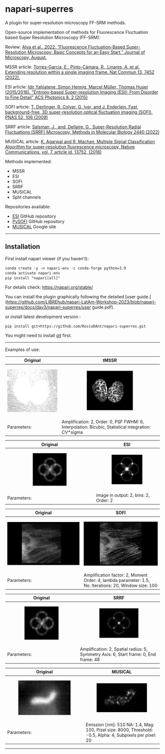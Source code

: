 # napari-superres

A plugin for super-resolution microscopy FF-SRM methods.

Open-source implementation of methods for Fluorescence Fluctuation based Super Resolution Microscopy (FF-SRM):

Review: [Alva et al., 2022. “Fluorescence Fluctuation-Based Super-Resolution Microscopy: Basic Concepts for an Easy Start.” Journal of Microscopy, August.](https://onlinelibrary.wiley.com/doi/10.1111/jmi.13135)

MSSR article: [Torres-García, E., Pinto-Cámara, R., Linares, A. et al. Extending resolution within a single imaging frame. Nat Commun 13, 7452 (2022).](https://doi.org/10.1038/s41467-022-34693-9)

ESI article: [Idir Yahiatene, Simon Hennig, Marcel Müller, Thomas Huser (2015/2016). "Entropy-based Super-resolution Imaging (ESI): From Disorder to Fine Detail" ACS Photonics 8, 2 (2015)](https://doi.org/10.1021/acsphotonics.5b00307)

SOFI article: [T. Dertinger, R. Colyer, G. Iyer, and J. Enderlein. Fast, background-free, 3D super-resolution optical fluctuation imaging (SOFI). PNAS 52, 106 (2009) ](https://doi.org/10.1073/pnas.0907866106)

SRRF article: [Salsman, J.,  and, Dellaire, G., Super-Resolution Radial Fluctuations (SRRF) Microscopy, Methods in Molecular Biology 2440 (2022)](https://link.springer.com/protocol/10.1007/978-1-0716-2051-9_14)

MUSICAL article: [K. Agarwal and R. Machan, Multiple Signal Classification Algorithm for super-resolution fluorescence microscopy, Nature Communications, vol. 7, article id. 13752, (2016)](https://www.nature.com/articles/ncomms13752)



Methods implemented:
- MSSR
- ESI
- SOFI
- SRRF
- MUSICAL
- Split channels

Repositories available:
- [ESI](https://github.com/biophotonics-bielefeld/ESI) GitHub repository
- [PySOFI](https://github.com/xiyuyi-at-LLNL/pysofi) GitHub repository
- [MUSICAL](https://sites.google.com/site/uthkrishth/musical) Google site

----------------------------------

## Installation
First install napari viewer (if you haven't):

    conda create -y -n napari-env -c conda-forge python=3.9
    conda activate napari-env
    pip install "napari[all]"

For details check: https://napari.org/stable/




You can install the plugin graphically following the detailed [user guide.](https://github.com/LIBREhub/napari-LatAm-Workshop-2023/blob/napari-superres/docs/day3/napari-superres/user guide.pdf).

or install latest development version :

    pip install git+https://github.com/RoccoDAnt/napari-superres.git

You might need to install [git](https://git-scm.com/book/en/v2/Getting-Started-Installing-Git) first.


----------------------------------
Examples of use:

| **Original**  | **tMSSR** |
| --- | --- |
| <p align="center"> <img src="https://raw.githubusercontent.com/RoccoDAnt/napari-superres/main/docs/single-frame-good-exposure.png" width=100% height=100%> </p>| <p align="center"> <img src="https://raw.githubusercontent.com/RoccoDAnt/napari-superres/main/docs/tmssr-mean-mag2.png" width=48% height=48%> </p>|
| Parameters: | Amplification: 2, Order: 0, PSF FWHM: 6, <br> Interpolation: Bicubic, Statistical integration: CV*sigma |

| **Original**  | **ESI** |
| --- | --- |
| <p align="center"> <img src="https://raw.githubusercontent.com/RoccoDAnt/napari-superres/main/docs/synt.png" width=40% height=40%> </p> | <p align="center"> <img src="https://raw.githubusercontent.com/RoccoDAnt/napari-superres/main/docs/ESI.png" width=50% height=50%> </p> |
| Parameters: | image in output: 2, bins: 2, Order: 2 |

| **Original**  | **SOFI** |
| --- | --- |
|<p align="center"> <img src="https://raw.githubusercontent.com/RoccoDAnt/napari-superres/main/docs/noSOFI.png" width=100% height=100%> </p> | <p align="center"> <img src="https://raw.githubusercontent.com/RoccoDAnt/napari-superres/main/docs/SOFI.png" width=100% height=100%> </p> |
| Parameters: | Amplification factor: 2, Moment Order: 4, lambda parameter: 1.5, No. Iterations: 20, Window size: 100|

| **Original**  | **SRRF** |
| --- | --- |
|<p align="center"> <img src="https://raw.githubusercontent.com/RoccoDAnt/napari-superres/main/docs/synt.png" width=50% height=50%> </p> | <p align="center"> <img src="https://raw.githubusercontent.com/RoccoDAnt/napari-superres/main/docs/SRRF.png" width=50% height=50%> </p>|
| Parameters: | Amplification: 2, Spatial radius: 5, Symmetry Axis: 6, Start frame: 0, End frame: 48|

| **Original**  | **MUSICAL** |
| --- | --- |
| <p align="center"> <img src="https://raw.githubusercontent.com/RoccoDAnt/napari-superres/main/docs/musical_mean.png" width=70% height=100%> </p> | <p align="center"> <img src="https://raw.githubusercontent.com/RoccoDAnt/napari-superres/main/docs/MUSICAL-CardioMyoblast_Mitochondria.png" width=70% height=100%> </p>|
| Parameters: | Emission [nm]: 510 NA: 1.4, Mag: 100, Pizel size: 8000, Threshold: -0.5, Alpha: 4, Subpixels per pixel: 20|
----------------------------------
